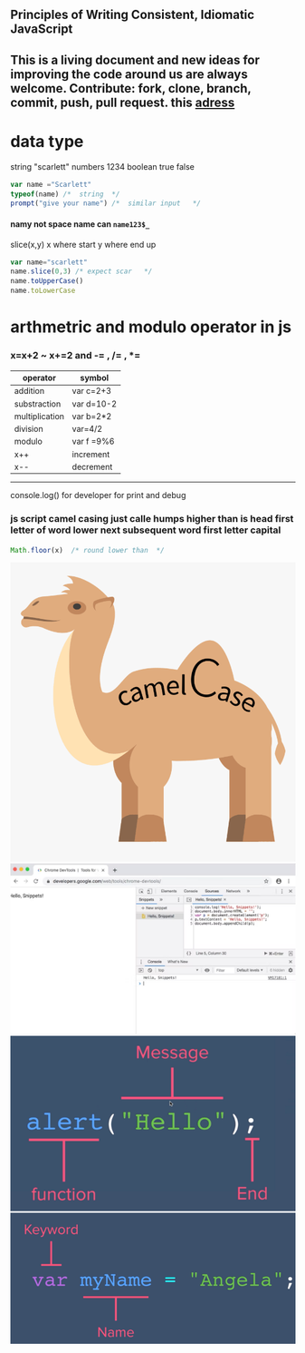 
## Principles of Writing Consistent, Idiomatic JavaScript
This is a living document and new ideas for improving the code around us are always welcome. Contribute: fork, clone, branch, commit, push, pull request.
this [adress](https://github.com/rwaldron/idiomatic.js) 
-----
# data type
string "scarlett"  numbers 1234    boolean  true  false
```js
var name ="Scarlett"
typeof(name) /*  string  */
prompt("give your name") /*  similar input   */
```
#### namy not space  name can `name123$_`
slice(x,y)  x where start y where end up
```js
var name="scarlett"
name.slice(0,3) /* expect scar   */
name.toUpperCase()
name.toLowerCase
```
# arthmetric and modulo operator in js
###  x=x+2 ~ x+=2 and -=  , /=  ,  *=
|operator|  symbol|
|----|------|
|addition|var c=2+3|
| substraction|var d=10-2|
|multiplication|var b=2*2|
|division|var=4/2|
|modulo|var f =9%6|
|x++|increment|
|x--|decrement|
------
 console.log()
 for developer  for print and debug
 ### js script camel casing  just calle humps higher than is head first letter of word lower  next subsequent word first letter capital
```js
Math.floor(x)  /* round lower than  */
```
 
 ![camel](https://raw.githubusercontent.com/wer340/javaScript/main/ES6/image/camel.png)
 ![snipp](https://raw.githubusercontent.com/wer340/javaScript/main/ES6/image/snipp.png)
 ![function](https://raw.githubusercontent.com/wer340/javaScript/main/ES6/image/syntax.png)
![var](https://raw.githubusercontent.com/wer340/javaScript/main/ES6/image/var.png)
